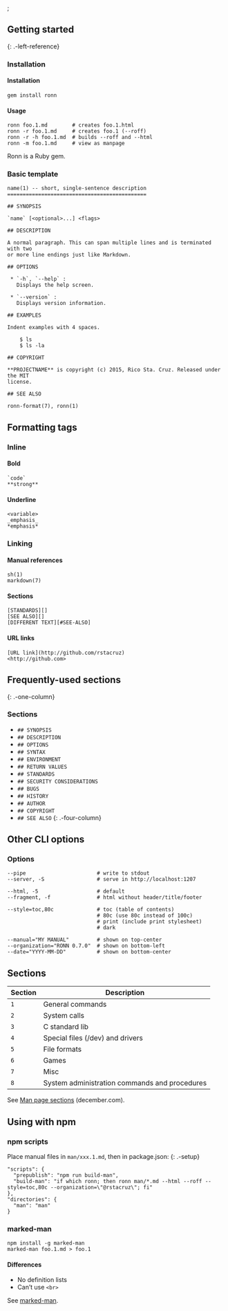 ;

Getting started
---------------

{: .-left-reference}

### Installation

#### Installation

    gem install ronn

#### Usage

    ronn foo.1.md        # creates foo.1.html
    ronn -r foo.1.md     # creates foo.1 (--roff)
    ronn -r -h foo.1.md  # builds --roff and --html
    ronn -m foo.1.md     # view as manpage

Ronn is a Ruby gem.

### Basic template

    name(1) -- short, single-sentence description
    =============================================

    ## SYNOPSIS

    `name` [<optional>...] <flags>

    ## DESCRIPTION

    A normal paragraph. This can span multiple lines and is terminated with two
    or more line endings just like Markdown.

    ## OPTIONS

     * `-h`, `--help` :
       Displays the help screen.

     * `--version` : 
       Displays version information.

    ## EXAMPLES

    Indent examples with 4 spaces.

        $ ls
        $ ls -la

    ## COPYRIGHT

    **PROJECTNAME** is copyright (c) 2015, Rico Sta. Cruz. Released under the MIT
    license.

    ## SEE ALSO

    ronn-format(7), ronn(1)

Formatting tags
---------------

### Inline

#### Bold

    `code`
    **strong**

#### Underline

    <variable>
    _emphasis_
    *emphasis*

### Linking

#### Manual references

    sh(1)
    markdown(7)

#### Sections

    [STANDARDS][]
    [SEE ALSO][]
    [DIFFERENT TEXT][#SEE-ALSO]

#### URL links

    [URL link](http://github.com/rstacruz)
    <http://github.com>

Frequently-used sections
------------------------

{: .-one-column}

### Sections

-   `## SYNOPSIS`
-   `## DESCRIPTION`
-   `## OPTIONS`
-   `## SYNTAX`
-   `## ENVIRONMENT`
-   `## RETURN VALUES`
-   `## STANDARDS`
-   `## SECURITY CONSIDERATIONS`
-   `## BUGS`
-   `## HISTORY`
-   `## AUTHOR`
-   `## COPYRIGHT`
-   `## SEE ALSO` {: .-four-column}

Other CLI options
-----------------

### Options

    --pipe                       # write to stdout
    --server, -S                 # serve in http://localhost:1207

    --html, -5                   # default
    --fragment, -f               # html without header/title/footer

    --style=toc,80c              # toc (table of contents)
                                 # 80c (use 80c instead of 100c)
                                 # print (include print stylesheet)
                                 # dark

    --manual="MY MANUAL"         # shown on top-center
    --organization="RONN 0.7.0"  # shown on bottom-left
    --date="YYYY-MM-DD"          # shown on bottom-center

Sections
--------

<table><thead><tr class="header"><th>Section</th><th>Description</th></tr></thead><tbody><tr class="odd"><td><code>1</code></td><td>General commands</td></tr><tr class="even"><td><code>2</code></td><td>System calls</td></tr><tr class="odd"><td><code>3</code></td><td>C standard lib</td></tr><tr class="even"><td><code>4</code></td><td>Special files (/dev) and drivers</td></tr><tr class="odd"><td><code>5</code></td><td>File formats</td></tr><tr class="even"><td><code>6</code></td><td>Games</td></tr><tr class="odd"><td><code>7</code></td><td>Misc</td></tr><tr class="even"><td><code>8</code></td><td>System administration commands and procedures</td></tr></tbody></table>

See [Man page sections](http://www.december.com/unix/ref/mansec.html) (december.com).

Using with npm
--------------

### npm scripts

Place manual files in `man/xxx.1.md`, then in package.json: {: .-setup}

    "scripts": {
      "prepublish": "npm run build-man",
      "build-man": "if which ronn; then ronn man/*.md --html --roff --style=toc,80c --organization=\"@rstacruz\"; fi"
    },
    "directories": {
      "man": "man"
    }

### marked-man

    npm install -g marked-man
    marked-man foo.1.md > foo.1

#### Differences

-   No definition lists
-   Can’t use `<br>`

See [marked-man](https://github.com/kapouer/marked-man).
